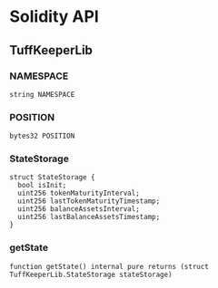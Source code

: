 # Solidity API

## TuffKeeperLib








### NAMESPACE

```solidity
string NAMESPACE
```







### POSITION

```solidity
bytes32 POSITION
```







### StateStorage








```solidity
struct StateStorage {
  bool isInit;
  uint256 tokenMaturityInterval;
  uint256 lastTokenMaturityTimestamp;
  uint256 balanceAssetsInterval;
  uint256 lastBalanceAssetsTimestamp;
}
```

### getState

```solidity
function getState() internal pure returns (struct TuffKeeperLib.StateStorage stateStorage)
```









